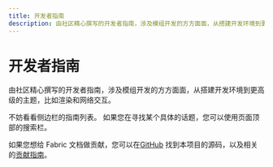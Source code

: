 ```yaml
---
title: 开发者指南
description: 由社区精心撰写的开发者指南，涉及模组开发的方方面面，从搭建开发环境到更高级的主题，比如渲染和网络交互。
---
```


# 开发者指南

由社区精心撰写的开发者指南，涉及模组开发的方方面面，从搭建开发环境到更高级的主题，比如渲染和网络交互。

不妨看看侧边栏的指南列表。 如果您在寻找某个具体的话题，您可以使用页面顶部的搜索栏。

如果您想给 Fabric 文档做贡献，您可以在[GitHub](https://github.com/FabricMC/fabric-docs) 找到本项目的源码，以及相关的[贡献指南](/contributing)。
